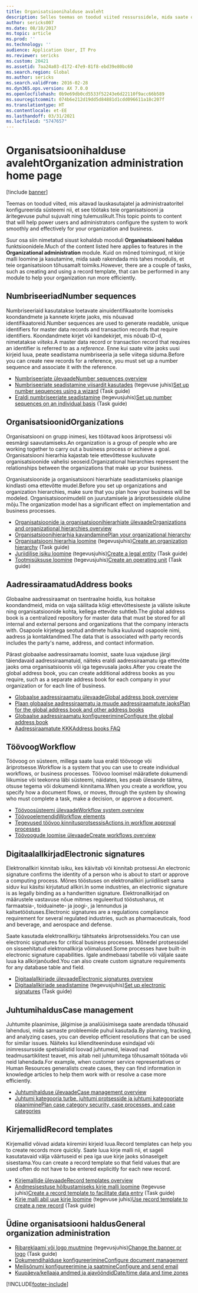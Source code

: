 ```yaml
---
title: Organisatsioonihalduse avaleht
description: Selles teemas on toodud viited ressurssidele, mida saate oma organisatsioonis kasutada.
author: sericks007
ms.date: 08/18/2017
ms.topic: article
ms.prod: ''
ms.technology: ''
audience: Application User, IT Pro
ms.reviewer: sericks
ms.custom: 20421
ms.assetid: 7aa24a03-d172-47e9-81f8-ebd39e80bc60
ms.search.region: Global
ms.author: sericks
ms.search.validFrom: 2016-02-28
ms.dyn365.ops.version: AX 7.0.0
ms.openlocfilehash: 0b9e69db0cd5533f52243e6d22110f9acc66b589
ms.sourcegitcommit: 074b6e212d19dd5d84881d1cdd096611a18c207f
ms.translationtype: HT
ms.contentlocale: et-EE
ms.lasthandoff: 03/31/2021
ms.locfileid: "5747657"
---
```

# <a name="organization-administration-home-page"></a><span data-ttu-id="df951-103">Organisatsioonihalduse avaleht</span><span class="sxs-lookup"><span data-stu-id="df951-103">Organization administration home page</span></span>

[!include [banner](../includes/banner.md)]

<span data-ttu-id="df951-104">Teemas on toodud viited, mis aitavad lauskasutajatel ja administraatoritel konfigureerida süsteemi nii, et see töötaks teie organisatsiooni ja äritegevuse puhul sujuvalt ning tulemuslikult.</span><span class="sxs-lookup"><span data-stu-id="df951-104">This topic points to content that will help power users and administrators configure the system to work smoothly and effectively for your organization and business.</span></span>

<span data-ttu-id="df951-105">Suur osa siin nimetatud sisust kohaldub mooduli **Organisatsiooni haldus** funktsioonidele.</span><span class="sxs-lookup"><span data-stu-id="df951-105">Much of the content listed here applies to features in the **Organizational administration** module.</span></span> <span data-ttu-id="df951-106">Kuid on mõned toimingud, nt kirje malli loomine ja kasutamine, mida saab rakendada mis tahes moodulis, et teie organisatsioon tõhusamalt toimiks.</span><span class="sxs-lookup"><span data-stu-id="df951-106">However, there are a couple of tasks, such as creating and using a record template, that can be performed in any module to help your organization run more efficiently.</span></span>

## <a name="number-sequences"></a><span data-ttu-id="df951-107">Numbriseeriad</span><span class="sxs-lookup"><span data-stu-id="df951-107">Number sequences</span></span>

<span data-ttu-id="df951-108">Numbriseeriaid kasutatakse loetavate ainuidentifikaatorite loomiseks koondandmete ja kannete kirjete jaoks, mis nõuavad identifikaatoreid.</span><span class="sxs-lookup"><span data-stu-id="df951-108">Number sequences are used to generate readable, unique identifiers for master data records and transaction records that require identifiers.</span></span> <span data-ttu-id="df951-109">Koondandmete kirjet või kandekirjet, mis nõuab ID-d, nimetatakse *viiteks*.</span><span class="sxs-lookup"><span data-stu-id="df951-109">A master data record or transaction record that requires an identifier is referred to as a *reference*.</span></span> <span data-ttu-id="df951-110">Enne kui saate viite jaoks uusi kirjeid luua, peate seadistama numbriseeria ja selle viitega siduma.</span><span class="sxs-lookup"><span data-stu-id="df951-110">Before you can create new records for a reference, you must set up a number sequence and associate it with the reference.</span></span>

- [<span data-ttu-id="df951-111">Numbriseeriate ülevaade</span><span class="sxs-lookup"><span data-stu-id="df951-111">Number sequences overview</span></span>](number-sequence-overview.md)
- <span data-ttu-id="df951-112">[Numbriseeriate seadistamine viisardit kasutades](tasks/set-up-number-sequences-wizard.md) (tegevuse juhis)</span><span class="sxs-lookup"><span data-stu-id="df951-112">[Set up number sequences using a wizard](tasks/set-up-number-sequences-wizard.md) (Task guide)</span></span>
- <span data-ttu-id="df951-113">[Eraldi numbriseeriate seadistamine](tasks/set-up-number-sequences-individual-basis.md) (tegevusjuhis)</span><span class="sxs-lookup"><span data-stu-id="df951-113">[Set up number sequences on an individual basis](tasks/set-up-number-sequences-individual-basis.md) (Task guide)</span></span>

## <a name="organizations"></a><span data-ttu-id="df951-114">Organisatsioonid</span><span class="sxs-lookup"><span data-stu-id="df951-114">Organizations</span></span>

<span data-ttu-id="df951-115">Organisatsiooni on grupp inimesi, kes töötavad koos äriprotsessi või eesmärgi saavutamiseks.</span><span class="sxs-lookup"><span data-stu-id="df951-115">An organization is a group of people who are working together to carry out a business process or achieve a goal.</span></span> <span data-ttu-id="df951-116">Organisatsiooni hierarhia kajastab teie ettevõttesse kuuluvate organisatsioonide vahelisi seoseid.</span><span class="sxs-lookup"><span data-stu-id="df951-116">Organizational hierarchies represent the relationships between the organizations that make up your business.</span></span>

<span data-ttu-id="df951-117">Organisatsioonide ja organisatsiooni hierarhiate seadistamiseks plaanige kindlasti oma ettevõtte mudel.</span><span class="sxs-lookup"><span data-stu-id="df951-117">Before you set up organizations and organization hierarchies, make sure that you plan how your business will be modeled.</span></span> <span data-ttu-id="df951-118">Organisatsioonimudelil on juurutamisele ja äriprotsessidele oluline mõju.</span><span class="sxs-lookup"><span data-stu-id="df951-118">The organization model has a significant effect on implementation and business processes.</span></span>

- [<span data-ttu-id="df951-119">Organisatsioonide ja organisatsioonihierarhiate ülevaade</span><span class="sxs-lookup"><span data-stu-id="df951-119">Organizations and organizational hierarchies overview</span></span>](organizations-organizational-hierarchies.md)
- [<span data-ttu-id="df951-120">Organisatsioonihierarhia kavandamine</span><span class="sxs-lookup"><span data-stu-id="df951-120">Plan your organizational hierarchy</span></span>](plan-organizational-hierarchy.md)
- <span data-ttu-id="df951-121">[Organisatsiooni hierarhia loomine](tasks/create-organization-hierarchy.md) (tegevusjuhis)</span><span class="sxs-lookup"><span data-stu-id="df951-121">[Create an organization hierarchy](tasks/create-organization-hierarchy.md) (Task guide)</span></span>
- <span data-ttu-id="df951-122">[Juriidilise isiku loomine](tasks/create-legal-entity.md) (tegevusjuhis)</span><span class="sxs-lookup"><span data-stu-id="df951-122">[Create a legal entity](tasks/create-legal-entity.md) (Task guide)</span></span>
- <span data-ttu-id="df951-123">[Tootmisüksuse loomine](tasks/create-operating-unit.md) (tegevusjuhis)</span><span class="sxs-lookup"><span data-stu-id="df951-123">[Create an operating unit](tasks/create-operating-unit.md) (Task guide)</span></span>

## <a name="address-books"></a><span data-ttu-id="df951-124">Aadressiraamatud</span><span class="sxs-lookup"><span data-stu-id="df951-124">Address books</span></span>

<span data-ttu-id="df951-125">Globaalne aadressiraamat on tsentraalne hoidla, kus hoitakse koondandmeid, mida on vaja säilitada kõigi ettevõttesiseste ja väliste isikute ning organisatsioonide kohta, kellega ettevõte suhtleb.</span><span class="sxs-lookup"><span data-stu-id="df951-125">The global address book is a centralized repository for master data that must be stored for all internal and external persons and organizations that the company interacts with.</span></span> <span data-ttu-id="df951-126">Osapoole kirjetega seotud andmete hulka kuuluvad osapoole nimi, aadress ja kontaktandmed.</span><span class="sxs-lookup"><span data-stu-id="df951-126">The data that is associated with party records includes the party's name, address, and contact information.</span></span>

<span data-ttu-id="df951-127">Pärast globaalse aadressiraamatu loomist, saate luua vajaduse järgi täiendavaid aadressiraamatuid, näiteks eraldi aadressiraamatu iga ettevõtte jaoks oma organisatsioonis või iga tegevusala jaoks.</span><span class="sxs-lookup"><span data-stu-id="df951-127">After you create the global address book, you can create additional address books as you require, such as a separate address book for each company in your organization or for each line of business.</span></span>

- [<span data-ttu-id="df951-128">Globaalse aadressiraamatu ülevaade</span><span class="sxs-lookup"><span data-stu-id="df951-128">Global address book overview</span></span>](overview-global-address-book.md)
- [<span data-ttu-id="df951-129">Plaan globaalse aadressiraamatu ja muude aadressiraamatute jaoks</span><span class="sxs-lookup"><span data-stu-id="df951-129">Plan for the global address book and other address books</span></span>](plan-configuration-global-address-book-additional-address-books.md)
- [<span data-ttu-id="df951-130">Globaalse aadressiraamatu konfigureerimine</span><span class="sxs-lookup"><span data-stu-id="df951-130">Configure the global address book</span></span>](tasks/configure-global-address-book.md)
- [<span data-ttu-id="df951-131">Aadressiraamatute KKK</span><span class="sxs-lookup"><span data-stu-id="df951-131">Address books FAQ</span></span>](qa-address-books.md)

## <a name="workflow"></a><span data-ttu-id="df951-132">Töövoog</span><span class="sxs-lookup"><span data-stu-id="df951-132">Workflow</span></span>

<span data-ttu-id="df951-133">Töövoog on süsteem, millega saate luua eraldi töövooge või äriprotsesse.</span><span class="sxs-lookup"><span data-stu-id="df951-133">Workflow is a system that you can use to create individual workflows, or business processes.</span></span> <span data-ttu-id="df951-134">Töövoo loomisel määratlete dokumendi liikumise või teekonna läbi süsteemi, näidates, kes peab ülesande täitma, otsuse tegema või dokumendi kinnitama.</span><span class="sxs-lookup"><span data-stu-id="df951-134">When you create a workflow, you specify how a document flows, or moves, through the system by showing who must complete a task, make a decision, or approve a document.</span></span>

- [<span data-ttu-id="df951-135">Töövoosüsteemi ülevaade</span><span class="sxs-lookup"><span data-stu-id="df951-135">Workflow system overview</span></span>](overview-workflow-system.md)
- [<span data-ttu-id="df951-136">Töövooelemendid</span><span class="sxs-lookup"><span data-stu-id="df951-136">Workflow elements</span></span>](workflow-elements.md)
- [<span data-ttu-id="df951-137">Tegevused töövoo kinnitusprotsessis</span><span class="sxs-lookup"><span data-stu-id="df951-137">Actions in workflow approval processes</span></span>](workflow-actions.md)
- [<span data-ttu-id="df951-138">Töövoogude loomise ülevaade</span><span class="sxs-lookup"><span data-stu-id="df951-138">Create workflows overview</span></span>](create-workflow.md)

## <a name="electronic-signatures"></a><span data-ttu-id="df951-139">Digitaalallkirjad</span><span class="sxs-lookup"><span data-stu-id="df951-139">Electronic signatures</span></span>

<span data-ttu-id="df951-140">Elektronallkiri kinnitab isiku, kes käivitab või kinnitab protsessi.</span><span class="sxs-lookup"><span data-stu-id="df951-140">An electronic signature confirms the identity of a person who is about to start or approve a computing process.</span></span> <span data-ttu-id="df951-141">Mõnes tööstuses on elektronallkiri juriidiliselt sama siduv kui käsitsi kirjutatud allkiri.</span><span class="sxs-lookup"><span data-stu-id="df951-141">In some industries, an electronic signature is as legally binding as a handwritten signature.</span></span> <span data-ttu-id="df951-142">Elektronallkirjad on määrustele vastavuse nõue mitmes reguleeritud tööstusharus, nt farmaatsia-, toiduainete- ja joogi-, ja lennundus ja kaitsetööstuses.</span><span class="sxs-lookup"><span data-stu-id="df951-142">Electronic signatures are a regulations compliance requirement for several regulated industries, such as pharmaceuticals, food and beverage, and aerospace and defense.</span></span>

<span data-ttu-id="df951-143">Saate kasutada elektronallkirju tähtsateks äriprotsessideks.</span><span class="sxs-lookup"><span data-stu-id="df951-143">You can use electronic signatures for critical business processes.</span></span> <span data-ttu-id="df951-144">Mõnedel protsessidel on sisseehitatud elektronallkirja võimalused.</span><span class="sxs-lookup"><span data-stu-id="df951-144">Some processes have built-in electronic signature capabilities.</span></span> <span data-ttu-id="df951-145">Igale andmebaasi tabelile või väljale saate luua ka allkirjanõuded.</span><span class="sxs-lookup"><span data-stu-id="df951-145">You can also create custom signature requirements for any database table and field.</span></span>

- [<span data-ttu-id="df951-146">Digitaalallkirjade ülevaade</span><span class="sxs-lookup"><span data-stu-id="df951-146">Electronic signatures overview</span></span>](electronic-signature-overview.md)
- <span data-ttu-id="df951-147">[Digitaalallkirjade seadistamine](tasks/set-up-electronic-signatures.md) (tegevusjuhis)</span><span class="sxs-lookup"><span data-stu-id="df951-147">[Set up electronic signatures](tasks/set-up-electronic-signatures.md) (Task guide)</span></span>

## <a name="case-management"></a><span data-ttu-id="df951-148">Juhtumihaldus</span><span class="sxs-lookup"><span data-stu-id="df951-148">Case management</span></span>

<span data-ttu-id="df951-149">Juhtumite plaanimise, jälgimise ja analüüsimisega saate arendada tõhusaid lahendusi, mida sarnaste probleemide puhul kasutada.</span><span class="sxs-lookup"><span data-stu-id="df951-149">By planning, tracking, and analyzing cases, you can develop efficient resolutions that can be used for similar issues.</span></span> <span data-ttu-id="df951-150">Näiteks kui klienditeeninduse esindajad või inimressursside spetsialistid loovad juhtumeid, leiavad nad teadmusartiklitest teavet, mis aitab neil juhtumitega tõhusamalt töötada või neid lahendada.</span><span class="sxs-lookup"><span data-stu-id="df951-150">For example, when customer service representatives or Human Resources generalists create cases, they can find information in knowledge articles to help them work with or resolve a case more efficiently.</span></span>

- [<span data-ttu-id="df951-151">Juhtumihalduse ülevaade</span><span class="sxs-lookup"><span data-stu-id="df951-151">Case management overview</span></span>](cases.md)
- [<span data-ttu-id="df951-152">Juhtumi kategooria turbe, juhtumi protsesside ja juhtumi kategooriate plaanimine</span><span class="sxs-lookup"><span data-stu-id="df951-152">Plan case category security, case processes, and case categories</span></span>](plan-case-management.md)

## <a name="record-templates"></a><span data-ttu-id="df951-153">Kirjemallid</span><span class="sxs-lookup"><span data-stu-id="df951-153">Record templates</span></span>

<span data-ttu-id="df951-154">Kirjemallid võivad aidata kiiremini kirjeid luua.</span><span class="sxs-lookup"><span data-stu-id="df951-154">Record templates can help you to create records more quickly.</span></span> <span data-ttu-id="df951-155">Saate luua kirje malli nii, et sageli kasutatavaid välja väärtuseid ei pea iga uue kirje jaoks sõnaselgelt sisestama.</span><span class="sxs-lookup"><span data-stu-id="df951-155">You can create a record template so that field values that are used often do not have to be entered explicitly for each new record.</span></span>

- [<span data-ttu-id="df951-156">Kirjemallide ülevaade</span><span class="sxs-lookup"><span data-stu-id="df951-156">Record templates overview</span></span>](record-templates.md)
- <span data-ttu-id="df951-157">[Andmesisestuse hõlbustamiseks kirje malli loomine](../../dev-itpro/data-entities/tasks/create-record-template-facilitate-data-entry.md) (tegevuse juhis)</span><span class="sxs-lookup"><span data-stu-id="df951-157">[Create a record template to facilitate data entry](../../dev-itpro/data-entities/tasks/create-record-template-facilitate-data-entry.md) (Task guide)</span></span>
- <span data-ttu-id="df951-158">[Kirje malli abil uue kirje loomine](../../dev-itpro/data-entities/tasks/use-record-template-new-record.md) (tegevuse juhis)</span><span class="sxs-lookup"><span data-stu-id="df951-158">[Use record template to create a new record](../../dev-itpro/data-entities/tasks/use-record-template-new-record.md) (Task guide)</span></span>

## <a name="general-organization-administration"></a><span data-ttu-id="df951-159">Üdine organisatsiooni haldus</span><span class="sxs-lookup"><span data-stu-id="df951-159">General organization administration</span></span>

- <span data-ttu-id="df951-160">[Ribareklaami või logo muutmine](../get-started/tasks/change-banner-or-logo.md) (tegevusjuhis)</span><span class="sxs-lookup"><span data-stu-id="df951-160">[Change the banner or logo](../get-started/tasks/change-banner-or-logo.md) (Task guide)</span></span>
- [<span data-ttu-id="df951-161">Dokumendihalduse konfigureerimine</span><span class="sxs-lookup"><span data-stu-id="df951-161">Configure document management</span></span>](configure-document-management.md)
- [<span data-ttu-id="df951-162">Meilisõnumi konfigureerimine ja saatmine</span><span class="sxs-lookup"><span data-stu-id="df951-162">Configure and send email</span></span>](configure-email.md)
- [<span data-ttu-id="df951-163">Kuupäeva/kellaaja andmed ja ajavööndid</span><span class="sxs-lookup"><span data-stu-id="df951-163">Date/time data and time zones</span></span>](date-time-zones.md)


[!INCLUDE[footer-include](../../../includes/footer-banner.md)]